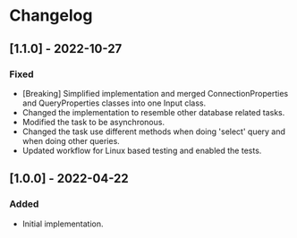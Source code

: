 # Changelog

## [1.1.0] - 2022-10-27
### Fixed
- [Breaking] Simplified implementation and merged ConnectionProperties and QueryProperties classes into one Input class.
- Changed the implementation to resemble other database related tasks.
- Modified the task to be asynchronous.
- Changed the task use different methods when doing 'select' query and when doing other queries.
- Updated workflow for Linux based testing and enabled the tests.

## [1.0.0] - 2022-04-22
### Added
- Initial implementation.
